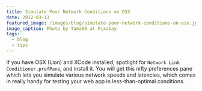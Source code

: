 ```yaml
---
title: Simulate Poor Network Conditions on OSX
date: 2012-03-13
featured_image: /images/blog/simulate-poor-network-conditions-on-osx.jpg
image_caption: Photo by Tama66 at Pixabay
tags:
  - blog
  - tips
---
```


If you have OSX (Lion) and XCode installed, spotlight for `Network Link Conditioner.prefPane`, and install it. You will get this nifty preferences pane which lets you simulate various network speeds and latencies, which comes in really handy for testing your web app in less-than-optimal conditions.
